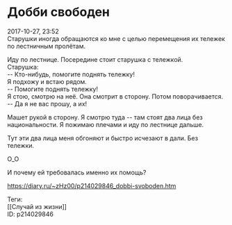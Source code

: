 Добби свободен
===============

   
 2017-10-27, 23:52   
  Старушки иногда обращаются ко мне с целью перемещения их тележек по лестничным пролётам.   
   
 Иду по лестнице. Посередине стоит старушка с тележкой.   
 Старушка:   
 -- Кто-нибудь, помогите поднять тележку!   
 Я подхожу и встаю рядом.   
 -- Помогите поднять тележку!   
 Я стою, смотрю на неё. Она смотрит в сторону. Потом поворачивается.   
 -- Да я не вас прошу, а их!   
   
 Машет рукой в сторону. Я смотрю туда -- там стоят два лица без национальности. Я пожимаю плечами и иду по лестнице дальше.   
   
 Тут эти два лица меня обгоняют и быстро исчезают в дали. Без тележки.   
   
 О\_О   
   
 И почему ей требовалась именно их помощь?   
    
 <https://diary.ru/~zHz00/p214029846_dobbi-svoboden.htm>   
   
 Теги:   
 [[Случай из жизни]]   
 ID: p214029846